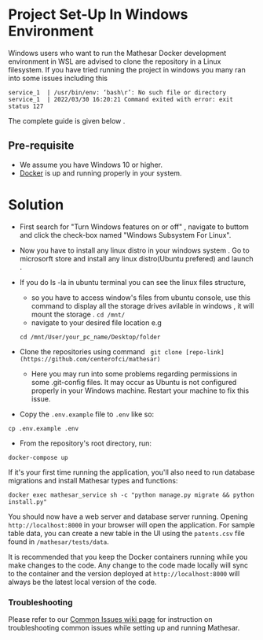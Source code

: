 # Project Set-Up In Windows Environment
Windows users who want to run the Mathesar Docker development environment in WSL are advised to clone the repository in a Linux filesystem. 
If you have tried running the project in windows you many ran into some issues including this 
```
service_1  | /usr/bin/env: ‘bash\r’: No such file or directory
service_1  | 2022/03/30 16:20:21 Command exited with error: exit status 127
```
The complete guide is given below .
## Pre-requisite
- We assume you have Windows 10 or higher.
- [Docker](https://docs.docker.com/get-docker/) is up and running properly in your system.

# Solution 
 - First search for "Turn Windows features on or off" , navigate to buttom and click the check-box named "Windows Subsystem For Linux".
    
 - Now you have to install any linux distro in your windows system .
  Go to microsorft store and install any linux distro(Ubuntu prefered) and launch .
 - If you do ls -la in ubuntu terminal you can see the linux files structure,
     * so you have to access  window's files from ubuntu console, use this command to display all the storage drives avilable in windows , it will mount the storage .
     ``
     cd /mnt/
     ``
     * navigate to your desired file location e.g 
     ```
     cd /mnt/User/your_pc_name/Desktop/folder
     ```
 - Clone the repositories using command ``` git clone [repo-link](https://github.com/centerofci/mathesar)```
    * Here you may run into some problems regarding permissions in some .git-config files. It may occur as Ubuntu is not configured properly in your Windows machine. Restart your machine to fix this issue.
 - Copy the `.env.example` file to `.env` like so:
```
cp .env.example .env
```

- From the repository's root directory, run:
```
docker-compose up
```

If it's your first time running the application, you'll also need to run database migrations and install Mathesar types and functions:
```
docker exec mathesar_service sh -c "python manage.py migrate && python install.py"
```
 You should now have a web server and database server running. Opening `http://localhost:8000` in your browser will open the application. For sample table data, you can create a new table in the UI using the `patents.csv` file found in `/mathesar/tests/data`. 

It is recommended that you keep the Docker containers running while you make changes to the code. Any change to the code made locally will sync to the container and the version deployed at `http://localhost:8000` will always be the latest local version of the code.
### Troubleshooting
Please refer to our [Common Issues wiki page](https://wiki.mathesar.org/engineering/common-issues) for instruction on troubleshooting common issues while setting up and running Mathesar.

